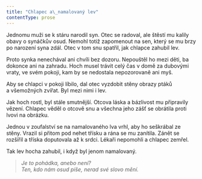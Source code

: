 ```yaml
---
title: "Chlapec a\_namalovaný lev"
contentType: prose
---
```


Jednomu muži se k stáru narodil syn. Otec se radoval, ale štěstí mu kalily obavy o synáčkův osud. Nemohl totiž zapomenout na sen, který se mu brzy po narození syna zdál. Otec v tom snu spatřil, jak chlapce zahubil lev.

Proto synka nenechával ani chvíli bez dozoru. Nepouštěl ho mezi děti, ba dokonce ani na zahradu. Hoch musel trávit celý čas v domě za dubovými vraty, ve svém pokoji, kam by se nedostala nepozorovaně ani myš.

Aby se chlapci v pokoji líbilo, dal otec vyzdobit stěny obrazy ptáků a všemožných zvířat. Byl mezi nimi i lev.

Jak hoch rostl, byl stále smutnější. Otcova láska a bázlivost mu připravily vězení. Chlapec věděl o otcově snu a všechna jeho zášť se obrátila proti lvovi na obrázku.

Jednou v zoufalství se na namalovaného lva vrhl, aby ho seškrábal ze stěny. Vrazil si přitom pod nehet třísku a rána se mu zanítila. Zánět se rozšířil a tříska doputovala až k srdci. Lékaři nepomohli a chlapec zemřel.

Tak lev hocha zahubil, i když byl jenom namalovaný.

  

> _Je to pohádka, anebo není?  
> Ten, kdo nám osud píše, nerad své slovo mění._
